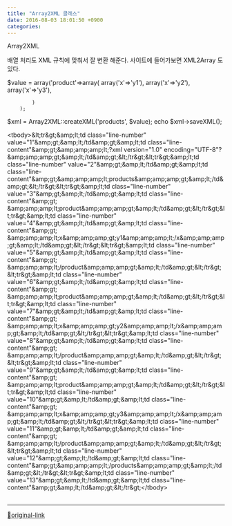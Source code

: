 ```yaml
---
title: "Array2XML 클래스"
date: 2016-08-03 18:01:50 +0900
categories: 
---
```

  

Array2XML  

배열 처리도 XML 규칙에 맞춰서 잘 변환 해준다.
사이트에 들어가보면 XML2Array 도 있다.
  
  

$value = array('product'=&gt;array(
			array('x'=&gt;'y1'),
			array('x'=&gt;'y2'),
			array('x'=&gt;'y3'),
  

			)
		);
  

$xml = Array2XML::createXML('products', $value);
echo $xml-&gt;saveXML();

  
  
  


<table>&lt;tbody&gt;&amp;lt;tr&amp;gt;&amp;amp;lt;td class="line-number" value="1"&amp;amp;gt;&amp;amp;lt;/td&amp;amp;gt;&amp;amp;lt;td class="line-content"&amp;amp;gt;&amp;amp;amp;amp;lt;?xml version="1.0" encoding="UTF-8"?&amp;amp;amp;amp;gt;&amp;amp;lt;/td&amp;amp;gt;&amp;lt;/tr&amp;gt;&amp;lt;tr&amp;gt;&amp;amp;lt;td class="line-number" value="2"&amp;amp;gt;&amp;amp;lt;/td&amp;amp;gt;&amp;amp;lt;td class="line-content"&amp;amp;gt;&amp;amp;amp;amp;lt;products&amp;amp;amp;amp;gt;&amp;amp;lt;/td&amp;amp;gt;&amp;lt;/tr&amp;gt;&amp;lt;tr&amp;gt;&amp;amp;lt;td class="line-number" value="3"&amp;amp;gt;&amp;amp;lt;/td&amp;amp;gt;&amp;amp;lt;td class="line-content"&amp;amp;gt;  &amp;amp;amp;amp;lt;product&amp;amp;amp;amp;gt;&amp;amp;lt;/td&amp;amp;gt;&amp;lt;/tr&amp;gt;&amp;lt;tr&amp;gt;&amp;amp;lt;td class="line-number" value="4"&amp;amp;gt;&amp;amp;lt;/td&amp;amp;gt;&amp;amp;lt;td class="line-content"&amp;amp;gt;    &amp;amp;amp;amp;lt;x&amp;amp;amp;amp;gt;y1&amp;amp;amp;amp;lt;/x&amp;amp;amp;amp;gt;&amp;amp;lt;/td&amp;amp;gt;&amp;lt;/tr&amp;gt;&amp;lt;tr&amp;gt;&amp;amp;lt;td class="line-number" value="5"&amp;amp;gt;&amp;amp;lt;/td&amp;amp;gt;&amp;amp;lt;td class="line-content"&amp;amp;gt;  &amp;amp;amp;amp;lt;/product&amp;amp;amp;amp;gt;&amp;amp;lt;/td&amp;amp;gt;&amp;lt;/tr&amp;gt;&amp;lt;tr&amp;gt;&amp;amp;lt;td class="line-number" value="6"&amp;amp;gt;&amp;amp;lt;/td&amp;amp;gt;&amp;amp;lt;td class="line-content"&amp;amp;gt;  &amp;amp;amp;amp;lt;product&amp;amp;amp;amp;gt;&amp;amp;lt;/td&amp;amp;gt;&amp;lt;/tr&amp;gt;&amp;lt;tr&amp;gt;&amp;amp;lt;td class="line-number" value="7"&amp;amp;gt;&amp;amp;lt;/td&amp;amp;gt;&amp;amp;lt;td class="line-content"&amp;amp;gt;    &amp;amp;amp;amp;lt;x&amp;amp;amp;amp;gt;y2&amp;amp;amp;amp;lt;/x&amp;amp;amp;amp;gt;&amp;amp;lt;/td&amp;amp;gt;&amp;lt;/tr&amp;gt;&amp;lt;tr&amp;gt;&amp;amp;lt;td class="line-number" value="8"&amp;amp;gt;&amp;amp;lt;/td&amp;amp;gt;&amp;amp;lt;td class="line-content"&amp;amp;gt;  &amp;amp;amp;amp;lt;/product&amp;amp;amp;amp;gt;&amp;amp;lt;/td&amp;amp;gt;&amp;lt;/tr&amp;gt;&amp;lt;tr&amp;gt;&amp;amp;lt;td class="line-number" value="9"&amp;amp;gt;&amp;amp;lt;/td&amp;amp;gt;&amp;amp;lt;td class="line-content"&amp;amp;gt;  &amp;amp;amp;amp;lt;product&amp;amp;amp;amp;gt;&amp;amp;lt;/td&amp;amp;gt;&amp;lt;/tr&amp;gt;&amp;lt;tr&amp;gt;&amp;amp;lt;td class="line-number" value="10"&amp;amp;gt;&amp;amp;lt;/td&amp;amp;gt;&amp;amp;lt;td class="line-content"&amp;amp;gt;    &amp;amp;amp;amp;lt;x&amp;amp;amp;amp;gt;y3&amp;amp;amp;amp;lt;/x&amp;amp;amp;amp;gt;&amp;amp;lt;/td&amp;amp;gt;&amp;lt;/tr&amp;gt;&amp;lt;tr&amp;gt;&amp;amp;lt;td class="line-number" value="11"&amp;amp;gt;&amp;amp;lt;/td&amp;amp;gt;&amp;amp;lt;td class="line-content"&amp;amp;gt;  &amp;amp;amp;amp;lt;/product&amp;amp;amp;amp;gt;&amp;amp;lt;/td&amp;amp;gt;&amp;lt;/tr&amp;gt;&amp;lt;tr&amp;gt;&amp;amp;lt;td class="line-number" value="12"&amp;amp;gt;&amp;amp;lt;/td&amp;amp;gt;&amp;amp;lt;td class="line-content"&amp;amp;gt;&amp;amp;amp;amp;lt;/products&amp;amp;amp;amp;gt;&amp;amp;lt;/td&amp;amp;gt;&amp;lt;/tr&amp;gt;&amp;lt;tr&amp;gt;&amp;amp;lt;td class="line-number" value="13"&amp;amp;gt;&amp;amp;lt;/td&amp;amp;gt;&amp;amp;lt;td class="line-content"&amp;amp;gt;&amp;amp;lt;/td&amp;amp;gt;&amp;lt;/tr&amp;gt;&lt;/tbody&gt;</table>



***
[🔗original-link](http://www.mins01.com/mh/tech/read/1026)